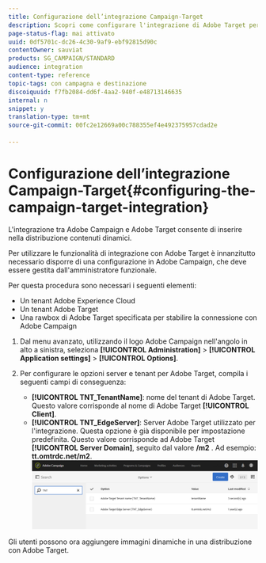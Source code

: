 ```yaml
---
title: Configurazione dell’integrazione Campaign-Target
description: Scopri come configurare l'integrazione di Adobe Target per iniziare a utilizzare il contenuto dinamico in Adobe Campaign.
page-status-flag: mai attivato
uuid: 0df5701c-dc26-4c30-9af9-ebf92815d90c
contentOwner: sauviat
products: SG_CAMPAIGN/STANDARD
audience: integration
content-type: reference
topic-tags: con campagna e destinazione
discoiquuid: f7fb2084-dd6f-4aa2-940f-e48713146635
internal: n
snippet: y
translation-type: tm+mt
source-git-commit: 00fc2e12669a00c788355ef4e492375957cdad2e

---
```



# Configurazione dell’integrazione Campaign-Target{#configuring-the-campaign-target-integration}

L'integrazione tra Adobe Campaign e Adobe Target consente di inserire nella distribuzione contenuti dinamici.

Per utilizzare le funzionalità di integrazione con Adobe Target è innanzitutto necessario disporre di una configurazione in Adobe Campaign, che deve essere gestita dall'amministratore funzionale.

Per questa procedura sono necessari i seguenti elementi:

* Un tenant Adobe Experience Cloud
* Un tenant Adobe Target
* Una rawbox di Adobe Target specificata per stabilire la connessione con Adobe Campaign

1. Dal menu avanzato, utilizzando il logo Adobe Campaign nell'angolo in alto a sinistra, seleziona **[!UICONTROL Administration]** &gt; **[!UICONTROL Application settings]** &gt; **[!UICONTROL Options]**.
1. Per configurare le opzioni server e tenant per Adobe Target, compila i seguenti campi di conseguenza:

   * **[!UICONTROL TNT_TenantName]**: nome del tenant di Adobe Target. Questo valore corrisponde al nome di Adobe Target **[!UICONTROL Client]**.
   * **[!UICONTROL TNT_EdgeServer]**: Server Adobe Target utilizzato per l'integrazione. Questa opzione è già disponibile per impostazione predefinita. Questo valore corrisponde ad Adobe Target **[!UICONTROL Server Domain]**, seguito dal valore **/m2** . Ad esempio: **tt.omtrdc.net/m2**.
   ![](assets/tar_options.png)

Gli utenti possono ora aggiungere immagini dinamiche in una distribuzione con Adobe Target.
